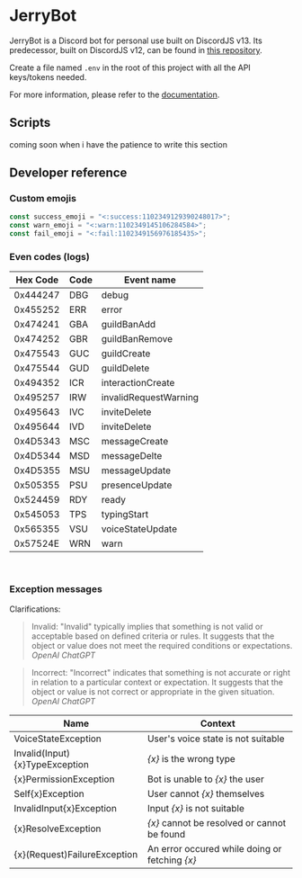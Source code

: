 # JerryBot

JerryBot is a Discord bot for personal use built on DiscordJS v13. Its predecessor, built on DiscordJS v12, can be found in [this repository](https://github.com/AspectOfJerry/DiscordBot-OBSOLETE).

Create a file named `.env` in the root of this project with all the API keys/tokens needed.

For more information, please refer to the [documentation](https://bot.jerrydev.net).

## Scripts

coming soon when i have the patience to write this section

## Developer reference

### Custom emojis

```js
const success_emoji = "<:success:1102349129390248017>";
const warn_emoji = "<:warn:1102349145106284584>";
const fail_emoji = "<:fail:1102349156976185435>";
```

### Even codes (logs)

| Hex Code | Code | Event name            |
| -------- | ---- | --------------------- |
| 0x444247 | DBG  | debug                 |
| 0x455252 | ERR  | error                 |
| 0x474241 | GBA  | guildBanAdd           |
| 0x474252 | GBR  | guildBanRemove        |
| 0x475543 | GUC  | guildCreate           |
| 0x475544 | GUD  | guildDelete           |
| 0x494352 | ICR  | interactionCreate     |
| 0x495257 | IRW  | invalidRequestWarning |
| 0x495643 | IVC  | inviteDelete          |
| 0x495644 | IVD  | inviteDelete          |
| 0x4D5343 | MSC  | messageCreate         |
| 0x4D5344 | MSD  | messageDelte          |
| 0x4D5355 | MSU  | messageUpdate         |
| 0x505355 | PSU  | presenceUpdate        |
| 0x524459 | RDY  | ready                 |
| 0x545053 | TPS  | typingStart           |
| 0x565355 | VSU  | voiceStateUpdate      |
| 0x57524E | WRN  | warn                  |

<br>

### Exception messages

Clarifications:
> Invalid: "Invalid" typically implies that something is not valid or acceptable based on defined criteria or rules. It suggests that the object or value does not meet the required conditions or expectations.
> *OpenAI ChatGPT*

> Incorrect: "Incorrect" indicates that something is not accurate or right in relation to a particular context or expectation. It suggests that the object or value is not correct or appropriate in the given situation.
> *OpenAI ChatGPT*

| Name                           | Context                                        |
| ------------------------------ | ---------------------------------------------- |
| VoiceStateException            | User's voice state is not suitable             |
| Invalid(Input){x}TypeException | *{x}* is the wrong type                        |
| {x}PermissionException         | Bot is unable to *{x}* the user                |
| Self{x}Exception               | User cannot *{x}* themselves                   |
| InvalidInput{x}Exception       | Input *{x}* is not suitable                    |
| {x}ResolveException            | *{x}* cannot be resolved or cannot be found    |
| {x}(Request)FailureException   | An error occured while doing or fetching *{x}* |

